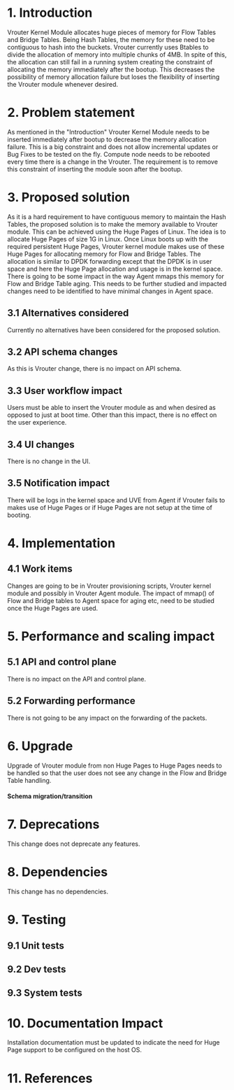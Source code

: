 
# 1. Introduction

Vrouter Kernel Module allocates huge pieces of memory for Flow Tables
and Bridge Tables. Being Hash Tables, the memory for these need to be
contiguous to hash into the buckets. Vrouter currently uses Btables to
divide the allocation of memory into multiple chunks of 4MB. In spite of
this, the allocation can still fail in a running system creating the
constraint of allocating the memory immediately after the bootup. This
decreases the possibility of memory allocation failure but loses the
flexibility of inserting the Vrouter module whenever desired.

# 2. Problem statement

As mentioned in the "Introduction" Vrouter Kernel Module needs to be
inserted immediately after bootup to decrease the memory allocation
failure. This is a big constraint and does not allow incremental
updates or Bug Fixes to be tested on the fly. Compute node needs to be
rebooted every time there is a change in the Vrouter. The requirement is
to remove this constraint of inserting the module soon after the bootup.

# 3. Proposed solution

As it is a hard requirement to have contiguous memory to maintain the
Hash Tables, the proposed solution is to make the memory available to
Vrouter module. This can be achieved using the Huge Pages of Linux. The
idea is to allocate Huge Pages of size 1G in Linux. Once Linux boots
up with the required persistent Huge Pages, Vrouter kernel module makes
use of these Huge Pages for allocating memory for Flow and Bridge Tables.
The allocation is similar to DPDK forwarding except that the DPDK is in
user space and here the Huge Page allocation and usage is in the kernel
space. There is going to be some impact in the way Agent mmaps this
memory for Flow and Bridge Table aging. This needs to be further studied
and impacted changes need to be identified to have minimal changes in
Agent space.

## 3.1 Alternatives considered

Currently no alternatives have been considered for the proposed solution.

## 3.2 API schema changes

As this is Vrouter change, there is no impact on API schema.

## 3.3 User workflow impact

Users must be able to insert the Vrouter module as and when desired as
opposed to just at boot time. Other than this impact, there is no effect on
the user experience.

## 3.4 UI changes

There is no change in the UI.

## 3.5 Notification impact

There will be logs in the kernel space and UVE from Agent if Vrouter
fails to makes use of Huge Pages or if Huge Pages are not setup at the
time of booting.

# 4. Implementation
## 4.1 Work items

Changes are going to be in Vrouter provisioning scripts, Vrouter kernel
module and possibly in Vrouter Agent module. The impact of mmap() of
Flow and Bridge  tables to Agent space for aging etc, need to be
studied once the Huge Pages are used.

# 5. Performance and scaling impact
## 5.1 API and control plane

There is no impact on the API and control plane.

## 5.2 Forwarding performance

There is not going to be any impact on the forwarding of the packets.

# 6. Upgrade

Upgrade of Vrouter module from non Huge Pages to Huge Pages needs to be
handled so that the user does not see any change in the Flow and Bridge
Table handling.

#### Schema migration/transition

# 7. Deprecations
This change does not deprecate any features.

# 8. Dependencies
This change has no dependencies.

# 9. Testing
## 9.1 Unit tests
## 9.2 Dev tests
## 9.3 System tests

# 10. Documentation Impact
Installation documentation must be updated to indicate the need for Huge
Page support to be configured on the host OS.

# 11. References
